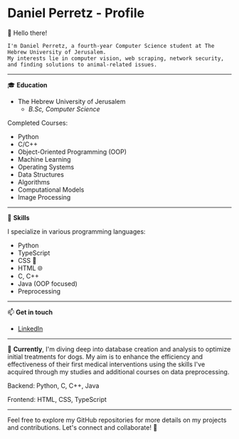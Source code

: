 # Daniel Perretz - Profile
👋 Hello there!

    I'm Daniel Perretz, a fourth-year Computer Science student at The Hebrew University of Jerusalem.
    My interests lie in computer vision, web scraping, network security, and finding solutions to animal-related issues.
---

🎓 **Education**
- The Hebrew University of Jerusalem
  - *B.Sc, Computer Science*

Completed Courses:
- Python
- C/C++
- Object-Oriented Programming (OOP)
- Machine Learning
- Operating Systems
- Data Structures
- Algorithms
- Computational Models
- Image Processing

---

💼 **Skills**

I specialize in various programming languages:
- Python 
- TypeScript 
- CSS 🎨
- HTML 🌐
- C, C++ 
- Java (OOP focused) 
- Preprocessing 

---

 📫 **Get in touch**
- [LinkedIn](https://www.linkedin.com/in/daniel-perretz-068280203/)

---

🚀 **Currently**, I'm diving deep into database creation and analysis to optimize initial treatments for dogs. My aim is to enhance the efficiency and effectiveness of their first medical interventions using the skills I've acquired through my studies and additional courses on data preprocessing.

Backend: Python, C, C++, Java

Frontend: HTML, CSS, TypeScript

---

Feel free to explore my GitHub repositories for more details on my projects and contributions. Let's connect and collaborate! 🚀
